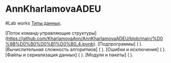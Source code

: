 # AnnKharlamovaADEU

#Lab works
[Типы данных](https://github.com/KharlamovaAnn/AnnKharlamovaADEU/blob/main/Lab3.ipynb).

[Поток команд-управляющие структуры] (https://github.com/KharlamovaAnn/AnnKharlamovaADEU/blob/main/%D0%9B%D0%B0%D0%B1%D0%B0_4.ipynb).
[Подпрограммы] ( ).
[Вычислительная сложность алгоритмов] ( ).
[Ошибки и исключения] ( ).
[Файлы и сериализация данных] ( ).
[Модули и пакеты] ( ).
























